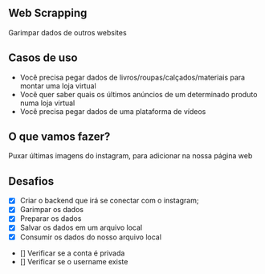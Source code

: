 ## Web Scrapping

Garimpar dados de outros websites

## Casos de uso

- Você precisa pegar dados de livros/roupas/calçados/materiais para montar uma loja virtual
- Você quer saber quais os últimos anúncios de um determinado produto numa loja virtual
- Você precisa pegar dados de uma plataforma de vídeos

## O que vamos fazer?

Puxar últimas imagens do instagram, para adicionar na nossa página web

## Desafios

- [x] Criar o backend que irá se conectar com o instagram;
- [x] Garimpar os dados
- [x] Preparar os dados
- [x] Salvar os dados em um arquivo local
- [x] Consumir os dados do nosso arquivo local
- [] Verificar se a conta é privada
- [] Verificar se o username existe